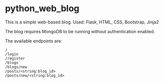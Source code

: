 # python_web_blog
This is a simple web-based blog.
Used:  Flask, HTML, CSS, Bootstrap, Jinja2

The blog requires MongoDB to be running without authentication enabled.

The available endpoints are:

    /
    /login
    /register
    /blogs
    /blogs/new
    /posts/<string:blog_id>
    /posts/new/<string:blog_id>
